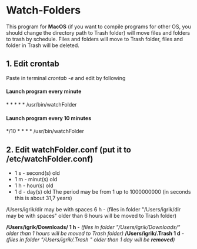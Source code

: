 # Watch-Folders  
This program for **MacOS** (if you want to compile programs for other OS, you should change the directory path to Trash folder) will move files and folders to trash by schedule. Files and folders will move to Trash folder, files and folder in Trash will be deleted.

## 1. Edit crontab
Paste in terminal *crontab -e* and edit by following

#### Launch program every minute
\* * * * * /usr/bin/watchFolder
#### Launch program every 10 minutes 
\*/10 * * * * /usr/bin/watchFolder

## 2. Edit watchFolder.conf (put it to /etc/watchFolder.conf)

* 1 s - second(s) old
* 1 m - minut(s) old
* 1 h - hour(s) old
* 1 d - day(s) old
The period may be from 1 up to 1000000000 (in seconds this is about 31,7 years)

/Users/igrik/dir may be with spaces 6 h - (files in folder "/Users/igrik/dir may be with spaces" older than 6 hours will be moved to Trash folder)

**/Users/igrik/Downloads/ 1 h** - *(files in folder "/Users/igrik/Downloads/" older than 1 hours will be moved to Trash folder)*
**/Users/igrik/.Trash 1 d** - *(files in folder "/Users/igrik/.Trash " older than 1 day will be **removed**)*
